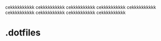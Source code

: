 cekkkkkkkkkk
cekkkkkkkkkk
cekkkkkkkkkk
cekkkkkkkkkk
cekkkkkkkkkk
cekkkkkkkkkk
cekkkkkkkkkk
cekkkkkkkkkk
cekkkkkkkkkk
# .dotfiles
